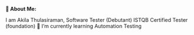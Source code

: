 **💫 About Me:**

I am Akila Thulasiraman, Software Tester (Debutant)
ISTQB Certified Tester (foundation)
🌱 I’m currently learning Automation Testing 



<!---
akilathulasiraman/akilathulasiraman is a ✨ special ✨ repository because its `README.md` (this file) appears on your GitHub profile.
You can click the Preview link to take a look at your changes.
--->
